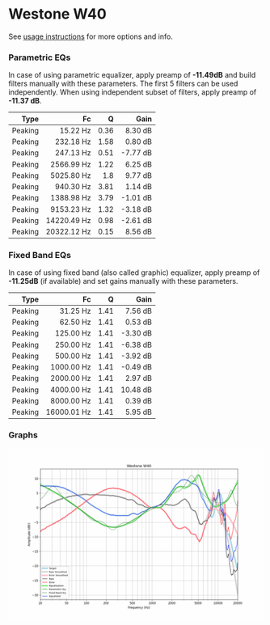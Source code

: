 # Westone W40
See [usage instructions](https://github.com/jaakkopasanen/AutoEq#usage) for more options and info.

### Parametric EQs
In case of using parametric equalizer, apply preamp of **-11.49dB** and build filters manually
with these parameters. The first 5 filters can be used independently.
When using independent subset of filters, apply preamp of **-11.37 dB**.

| Type    | Fc          |    Q | Gain     |
|--------:|------------:|-----:|---------:|
| Peaking | 15.22 Hz    | 0.36 | 8.30 dB  |
| Peaking | 232.18 Hz   | 1.58 | 0.80 dB  |
| Peaking | 247.13 Hz   | 0.51 | -7.77 dB |
| Peaking | 2566.99 Hz  | 1.22 | 6.25 dB  |
| Peaking | 5025.80 Hz  | 1.8  | 9.77 dB  |
| Peaking | 940.30 Hz   | 3.81 | 1.14 dB  |
| Peaking | 1388.98 Hz  | 3.79 | -1.01 dB |
| Peaking | 9153.23 Hz  | 1.32 | -3.18 dB |
| Peaking | 14220.49 Hz | 0.98 | -2.61 dB |
| Peaking | 20322.12 Hz | 0.15 | 8.56 dB  |

### Fixed Band EQs
In case of using fixed band (also called graphic) equalizer, apply preamp of **-11.25dB**
(if available) and set gains manually with these parameters.

| Type    | Fc          |    Q | Gain     |
|--------:|------------:|-----:|---------:|
| Peaking | 31.25 Hz    | 1.41 | 7.56 dB  |
| Peaking | 62.50 Hz    | 1.41 | 0.53 dB  |
| Peaking | 125.00 Hz   | 1.41 | -3.30 dB |
| Peaking | 250.00 Hz   | 1.41 | -6.38 dB |
| Peaking | 500.00 Hz   | 1.41 | -3.92 dB |
| Peaking | 1000.00 Hz  | 1.41 | -0.49 dB |
| Peaking | 2000.00 Hz  | 1.41 | 2.97 dB  |
| Peaking | 4000.00 Hz  | 1.41 | 10.48 dB |
| Peaking | 8000.00 Hz  | 1.41 | 0.39 dB  |
| Peaking | 16000.01 Hz | 1.41 | 5.95 dB  |

### Graphs
![](./Westone%20W40.png)